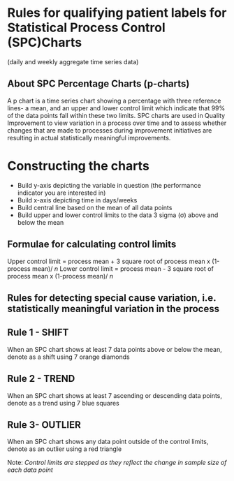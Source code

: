 # Rules for qualifying patient labels for Statistical Process Control (SPC)Charts 
(daily and weekly aggregate time series data) 

## About SPC Percentage Charts (p-charts)
A p chart is a time series chart showing a percentage with three reference lines- a mean, and an upper and lower control limit which indicate that 99% of the data points fall within these two limits. SPC charts are used in Quality Improvement to view variation in a process over time and to assess whether changes that are made to processes during improvement initiatives are resulting in actual statistically meaningful improvements.

# Constructing the charts

* Build y-axis depicting the variable in question (the performance indicator you are interested in) 
* Build x-axis depicting time in days/weeks 
* Build central line based on the mean of all data points 
* Build upper and lower control limits to the data 3 sigma (σ) above and below the mean  

## Formulae for calculating control limits

Upper control limit = process mean + 3 square root of process mean x (1-process mean)/ *n* 
Lower control limit = process mean - 3 square root of process mean x (1-process mean)/ *n* 

## Rules for detecting special cause variation, i.e. statistically meaningful variation in the process

## Rule 1 - SHIFT 

 When an SPC chart shows at least 7 data points above or below the mean, denote as a shift using 7 orange diamonds  

## Rule 2 - TREND  

When an SPC chart shows at least 7 ascending or descending data points, denote as a trend using 7 blue squares  

## Rule 3- OUTLIER 

When an SPC chart shows any data point outside of the control limits, denote as an outlier using a red triangle  

 Note: *Control limits are stepped as they reflect the change in sample size of each data point* 
